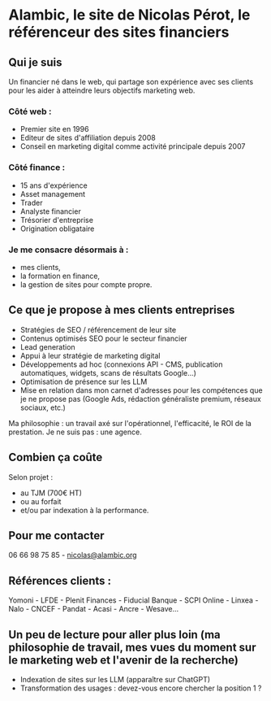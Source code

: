 # Alambic, le site de Nicolas Pérot, le référenceur des sites financiers

## Qui je suis

Un financier né dans le web, qui partage son expérience avec ses clients pour les aider à atteindre leurs objectifs marketing web.

### Côté web : 

- Premier site en 1996
- Editeur de sites d'affiliation depuis 2008
- Conseil en marketing digital comme activité principale depuis 2007

### Côté finance : 

- 15 ans d'expérience
- Asset management
- Trader
- Analyste financier
- Trésorier d'entreprise
- Origination obligataire

### Je me consacre désormais à :

- mes clients,
- la formation en finance,
- la gestion de sites pour compte propre.

## Ce que je propose à mes clients entreprises

- Stratégies de SEO / référencement de leur site
- Contenus optimisés SEO pour le secteur financier
- Lead generation
- Appui à leur stratégie de marketing digital
- Développements ad hoc (connexions API - CMS, publication automatiques, widgets, scans de résultats Google...)
- Optimisation de présence sur les LLM
- Mise en relation dans mon carnet d'adresses pour les compétences que je ne propose pas (Google Ads, rédaction généraliste premium, réseaux sociaux, etc.)

Ma philosophie : un travail axé sur l'opérationnel, l'efficacité, le ROI de la prestation.
Je ne suis pas : une agence.

## Combien ça coûte

Selon projet : 
- au TJM (700€ HT)
- ou au forfait
- et/ou par indexation à la performance.

## Pour me contacter

06 66 98 75 85 - nicolas@alambic.org

## Références clients : 
Yomoni - LFDE - Plenit Finances - Fiducial Banque - SCPI Online - Linxea - Nalo - CNCEF - Pandat - Acasi - Ancre - Wesave...

## Un peu de lecture pour aller plus loin (ma philosophie de travail, mes vues du moment sur le marketing web et l'avenir de la recherche)

- Indexation de sites sur les LLM (apparaître sur ChatGPT)
- Transformation des usages : devez-vous encore chercher la position 1 ?
